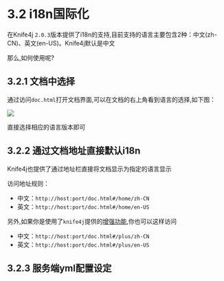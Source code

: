 # 3.2 i18n国际化


在Knife4j `2.0.3`版本提供了i18n的支持,目前支持的语言主要包含2种：中文(zh-CN)、英文(en-US)。Knife4j默认是中文

那么,如何使用呢?

## 3.2.1 文档中选择

通过访问`doc.html`打开文档界面,可以在文档的右上角看到语言的选择,如下图：

![](/knife4j/images/knife4j/i18n.png)

直接选择相应的语言版本即可

## 3.2.2 通过文档地址直接默认i18n

Knife4j也提供了通过地址栏直接将文档显示为指定的语言显示 

访问地址规则：

- 中文：`http://host:port/doc.html#/home/zh-CN`
- 英文：`http://host:port/doc.html#/home/en-US`

另外,如果你是使用了`knife4j`提供的[增强功能](autoEnableKnife4j.md),你也可以这样访问


- 中文：`http://host:port/doc.html#/plus/zh-CN`
- 英文：`http://host:port/doc.html#/plus/en-US`

 
## 3.2.3 服务端yml配置设定


 